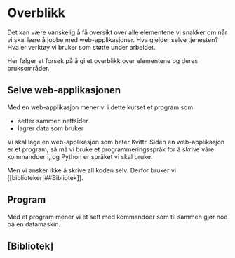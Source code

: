 
# Overblikk
Det kan være vanskelig å få oversikt over alle elementene vi snakker om når vi skal lære å jobbe med web-applikasjoner. Hva gjelder selve tjenesten? Hva er verktøy vi bruker som støtte under arbeidet.

Her følger et forsøk på å gi et overblikk over elementene og deres bruksområder.

## Selve web-applikasjonen

Med en web-applikasjon mener vi i dette kurset et program som 
* setter sammen nettsider
* lagrer data som bruker 

Vi skal lage en web-applikasjon som heter Kvittr. Siden en web-applikasjon er et program, så må vi bruke et programmeringsspråk for å skrive våre kommandoer i, og Python er språket vi skal bruke.

Men vi ønsker ikke å skrive all koden selv. Derfor bruker vi [[biblioteker|##Bibliotek]].

## Program
Med et program mener vi et sett med kommandoer som til sammen gjør noe på en datamaskin. 

## [Bibliotek]